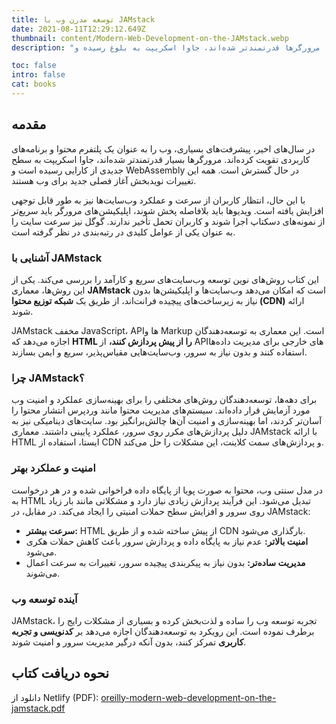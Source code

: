 ```yaml
---
title: توسعه مدرن وب با JAMstack
date: 2021-08-11T12:29:12.649Z
thumbnail: content/Modern-Web-Development-on-the-JAMstack.webp
description: "در سال‌های اخیر، پیشرفت‌های زیادی در وب به عنوان یک پلتفرم محتوا و برنامه کاربردی ایجاد شده است. مرورگرها قدرتمندتر شده‌اند، جاوا اسکریپت به بلوغ رسیده و WebAssembly در حال ظهور است. این کتاب شما را با روش مدرن توسعه وب با معماری JAMstack آشنا می‌کند."

toc: false
intro: false
cat: books
---
```


## مقدمه

در سال‌های اخیر، پیشرفت‌های بسیاری، وب را به عنوان یک پلتفرم محتوا و برنامه‌های کاربردی تقویت کرده‌اند. مرورگرها بسیار قدرتمندتر شده‌اند، جاوا اسکریپت به سطح جدیدی از کارایی رسیده است و WebAssembly در حال گسترش است. همه این تغییرات نویدبخش آغاز فصلی جدید برای وب هستند.

با این حال، انتظار کاربران از سرعت و عملکرد وب‌سایت‌ها نیز به طور قابل توجهی افزایش یافته است. ویدیوها باید بلافاصله پخش شوند، اپلیکیشن‌های مرورگر باید سریع‌تر از نمونه‌های دسکتاپ اجرا شوند و کاربران تحمل تأخیر ندارند. گوگل نیز سرعت سایت را به عنوان یکی از عوامل کلیدی در رتبه‌بندی در نظر گرفته است.

### آشنایی با JAMstack

این کتاب روش‌های نوین توسعه وب‌سایت‌های سریع و کارآمد را بررسی می‌کند. یکی از این روش‌ها، معماری **JAMstack** است که امکان می‌دهد وب‌سایت‌ها و اپلیکیشن‌ها بدون نیاز به زیرساخت‌های پیچیده فرانت‌اند، از طریق یک **شبکه توزیع محتوا (CDN)** ارائه شوند.

JAMstack مخفف JavaScript، APIها و Markup است. این معماری به توسعه‌دهندگان اجازه می‌دهد که **HTML را از پیش پردازش کنند،** از APIهای خارجی برای مدیریت داده‌ها استفاده کنند و بدون نیاز به سرور، وب‌سایت‌هایی مقیاس‌پذیر، سریع و ایمن بسازند.

### چرا JAMstack؟

برای دهه‌ها، توسعه‌دهندگان روش‌های مختلفی را برای بهینه‌سازی عملکرد و امنیت وب مورد آزمایش قرار داده‌اند. سیستم‌های مدیریت محتوا مانند وردپرس انتشار محتوا را آسان‌تر کردند، اما بهینه‌سازی و امنیت آن‌ها چالش‌برانگیز بود. سایت‌های دینامیکی نیز به دلیل پردازش‌های مکرر روی سرور، عملکرد پایینی داشتند. معماری JAMstack با ارائه HTML ایستا، استفاده از CDN و پردازش‌های سمت کلاینت، این مشکلات را حل می‌کند.

### امنیت و عملکرد بهتر

در مدل سنتی وب، محتوا به صورت پویا از پایگاه داده فراخوانی شده و در هر درخواست به HTML تبدیل می‌شود. این فرآیند پردازش زیادی نیاز دارد و مشکلاتی مانند بار زیاد روی سرور و افزایش سطح حملات امنیتی را ایجاد می‌کند. در مقابل، در JAMstack:

- **سرعت بیشتر:** HTML از پیش ساخته شده و از طریق CDN بارگذاری می‌شود.
- **امنیت بالاتر:** عدم نیاز به پایگاه داده و پردازش سرور باعث کاهش حملات هکری می‌شود.
- **مدیریت ساده‌تر:** بدون نیاز به پیکربندی پیچیده سرور، تغییرات به سرعت اعمال می‌شوند.

### آینده توسعه وب

JAMstack، تجربه توسعه وب را ساده و لذت‌بخش کرده و بسیاری از مشکلات رایج را برطرف نموده است. این رویکرد به توسعه‌دهندگان اجازه می‌دهد بر **کدنویسی و تجربه کاربری** تمرکز کنند، بدون آنکه درگیر مدیریت سرور و امنیت شوند.

## نحوه دریافت کتاب

دانلود از Netlify (PDF): [oreilly-modern-web-development-on-the-jamstack.pdf](https://www.netlify.com/pdf/oreilly-modern-web-development-on-the-jamstack.pdf)
